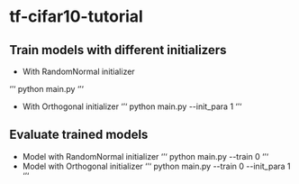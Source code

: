 # tf-cifar10-tutorial

## Train models with different initializers

- With RandomNormal initializer

‘’‘
python main.py
‘’‘
- With Orthogonal initializer
‘’‘
python main.py --init_para 1
‘’‘
## Evaluate trained models

- Model with RandomNormal initializer
‘’‘
python main.py --train 0
‘’‘
- Model with Orthogonal initializer
‘’‘
python main.py --train 0 --init_para 1
‘’‘
